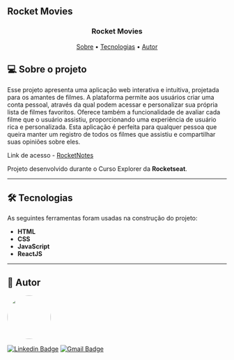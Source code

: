 ## Rocket Movies

<h3 align="center"> 
	Rocket Movies
</h3>

<p align="center">
 <a href="#-sobre-o-projeto">Sobre</a> •
 <a href="#-tecnologias">Tecnologias</a> • 
 <a href="#-autor">Autor</a>
</p>

## 💻 Sobre o projeto

Esse projeto apresenta uma aplicação web interativa e intuitiva, projetada para os amantes de filmes. A plataforma permite aos usuários criar uma conta pessoal, através da qual podem acessar e personalizar sua própria lista de filmes favoritos. Oferece também a funcionalidade de avaliar cada filme que o usuário assistiu, proporcionando uma experiência de usuário rica e personalizada. Esta aplicação é perfeita para qualquer pessoa que queira manter um registro de todos os filmes que assistiu e compartilhar suas opiniões sobre eles.

Link de acesso - <a href="https://rocketmovies01.netlify.app/">RocketNotes</a>

Projeto desenvolvido durante o Curso Explorer da **Rocketseat**.


---

## 🛠 Tecnologias

As seguintes ferramentas foram usadas na construção do projeto:


- **HTML**
- **CSS**
- **JavaScript**
- **ReactJS**

---

## 🦸 Autor

 <img src="https://avatars.githubusercontent.com/u/137903019?s=400&u=a5d7cc78d579a664a0b95b010c70d153f0265b60&v=4" width="100px;" style="border-radius: 50%;" alt=""/>

[![Linkedin Badge](https://img.shields.io/badge/-Alan_Freitas-blue?style=flat-square&logo=Linkedin&logoColor=white&link=https://www.linkedin.com/in/alanfreitasbr01/)](https://www.linkedin.com/in/alanfreitasbr01/)
[![Gmail Badge](https://img.shields.io/badge/-freitasbr01@gmail.com-c14438?style=flat-square&logo=Gmail&logoColor=white&link=mailto:freitasbr01@gmail.com)](mailto:freitasbr01@gmail.com)

